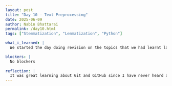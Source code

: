 ```yaml
---
layout: post
title: "Day 10 – Text Preprocessing"
date: 2025-06-09
author: Nabin Bhattarai
permalink: /day10.html
tags: ["Stemmatization", "Lemmatization", "Python"]

what_i_learned: |
  We started the day doing revision on the topics that we had learnt last week. Last week I only learned about the concept of stemmatization and lemmatization, but today I did coding on google colab to see how that works in python. I also learned about snowball stemmer and porter stemmer, and used it in google colab to see how that works. I also learned that snowball stemmer not only works in english, it works for many different languages as well. To see that, I typed sentences in spanish and saw how it gives root word for every words in sentence.

blockers: |
  No blockers
  
reflection: |
  It was great learning about Git and GitHub since I have never heard and learned about it. Playing speed networking bingo was fun and informational at the same time. Placement test on Python helped me check my knowledge on Python and topics that I need to learn more. It was wonderful getting to know all the participants. I enjoyed our first day of CEAMLS SAIRI.
---
```

